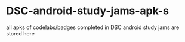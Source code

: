 # DSC-android-study-jams-apk-s

all apks of codelabs/badges completed in DSC android study jams are stored here
